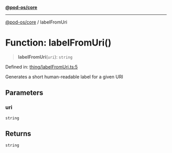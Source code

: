[**@pod-os/core**](../README.md)

***

[@pod-os/core](../globals.md) / labelFromUri

# Function: labelFromUri()

> **labelFromUri**(`uri`): `string`

Defined in: [thing/labelFromUri.ts:5](https://github.com/pod-os/PodOS/blob/5f8057b37a40843b32a1365a54e4283e9f14e36c/core/src/thing/labelFromUri.ts#L5)

Generates a short human-readable label for a given URI

## Parameters

### uri

`string`

## Returns

`string`

